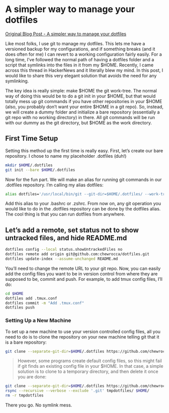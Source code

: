 # A simpler way to manage your dotfiles

[Original Blog Post - A simpler way to manage your dotfiles](https://www.anand-iyer.com/blog/2018/a-simpler-way-to-manage-your-dotfiles.html)

Like most folks, I use git to manage my dotfiles. This lets me have a versioned backup for my configurations, and if something breaks (and it does often for me) I can revert to a working configuration fairly easily. For a long time, I’ve followed the normal path of having a dotfiles folder and a script that symlinks into the files in it from my $HOME. Recently, I came across this thread in HackerNews and it literally blew my mind. In this post, I would like to share this very elegant solution that avoids the need for any symlinking.

The key idea is really simple: make $HOME the git work-tree. The normal way of doing this would be to do a git init in your $HOME, but that would totally mess up git commands if you have other repositories in your $HOME (also, you probably don’t want your entire $HOME in a git repo). So, instead, we will create a dummy folder and initialize a bare repository (essentially a git repo with no working directory) in there. All git commands will be run with our dummy as the git directory, but $HOME as the work directory.

## First Time Setup

Setting this method up the first time is really easy. First, let’s create our bare repository. I chose to name my placeholder .dotfiles (duh!)

```sh
mkdir $HOME/.dotfiles
git init --bare $HOME/.dotfiles
```

Now for the fun part. We will make an alias for running git commands in our .dotfiles repository. I’m calling my alias dotfiles:

```sh
alias dotfiles='/usr/local/bin/git --git-dir=$HOME/.dotfiles/ --work-tree=$HOME'
```

Add this alias to your .bashrc or .zshrc. From now on, any git operation you would like to do in the .dotfiles repository can be done by the dotfiles alias. The cool thing is that you can run dotfiles from anywhere.

## Let’s add a remote, set status not to show untracked files, and hide README.md

```sh
dotfiles config --local status.showUntrackedFiles no
dotfiles remote add origin git@github.com:chewrocca/dotfiles.git
dotfiles update-index --assume-unchanged README.md
```

You’ll need to change the remote URL to your git repo. Now, you can easily add the config files you want to be in version control from where they are supposed to be, commit and push. For example, to add tmux config files, I’ll do:

```sh
cd $HOME
dotfiles add .tmux.conf
dotfiles commit -m "Add .tmux.conf"
dotfiles push
```

### Setting Up a New Machine

To set up a new machine to use your version controlled config files, all you need to do is to clone the repository on your new machine telling git that it is a bare repository:

```sh
git clone --separate-git-dir=$HOME/.dotfiles https://github.com/chewrocca/dotfiles.git ~
```

>However, some programs create default config files, so this might fail if git finds an existing config file in your $HOME. In that case, a simple solution is to clone to a temporary directory, and then delete it once you are done:

```sh
git clone --separate-git-dir=$HOME/.dotfiles https://github.com/chewrocca/dotfiles.git tmpdotfiles
rsync --recursive --verbose --exclude '.git' tmpdotfiles/ $HOME/
rm -r tmpdotfiles
```

There you go. No symlink mess.
